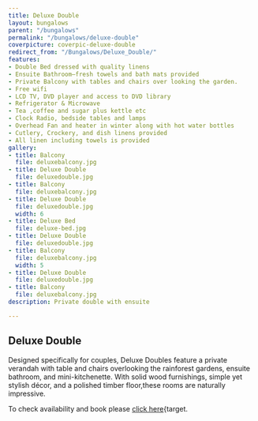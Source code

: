 ```yaml
---
title: Deluxe Double
layout: bungalows
parent: "/bungalows"
permalink: "/bungalows/deluxe-double"
coverpicture: coverpic-deluxe-double
redirect_from: "/Bungalows/Deluxe_Double/"
features:
- Double Bed dressed with quality linens
- Ensuite Bathroom—fresh towels and bath mats provided
- Private Balcony with tables and chairs over looking the garden.
- Free wifi
- LCD TV, DVD player and access to DVD library
- Refrigerator & Microwave
- Tea ,coffee and sugar plus kettle etc
- Clock Radio, bedside tables and lamps
- Overhead Fan and heater in winter along with hot water bottles
- Cutlery, Crockery, and dish linens provided
- All linen including towels is provided
gallery:
- title: Balcony
  file: deluxebalcony.jpg
- title: Deluxe Double
  file: deluxedouble.jpg
- title: Balcony
  file: deluxebalcony.jpg
- title: Deluxe Double
  file: deluxedouble.jpg
  width: 6
- title: Deluxe Bed
  file: deluxe-bed.jpg
- title: Deluxe Double
  file: deluxedouble.jpg
- title: Balcony
  file: deluxebalcony.jpg
  width: 5
- title: Deluxe Double
  file: deluxedouble.jpg
- title: Balcony
  file: deluxebalcony.jpg
description: Private double with ensuite

---
```

## Deluxe Double

Designed specifically for couples, Deluxe Doubles feature a private verandah with table and chairs overlooking the rainforest gardens, ensuite bathroom, and mini-kitchenette. With solid wood furnishings, simple yet stylish décor, and a polished timber floor,these rooms are naturally impressive.

To check availability and book please [click here](https://apac.littlehotelier.com/properties/samurai-beach-bungalows?check_in_date=&check_out_date=NaN-NaN-NaN "Book Now"){target.
